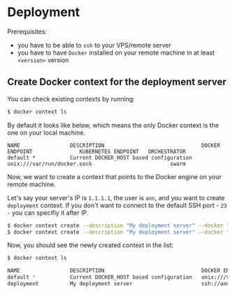 # Deployment

Prerequisites:

- you have to be able to `ssh` to your VPS/remote server
- you have to have `Docker` installed on your remote machine in at least `<version>` version

## Create Docker context for the deployment server

You can check existing contexts by running:

```bash
$ docker context ls
```

By default it looks like below, which means the only Docker context is the one on your local machine.

```
NAME                DESCRIPTION                               DOCKER ENDPOINT               KUBERNETES ENDPOINT   ORCHESTRATOR
default *           Current DOCKER_HOST based configuration   unix:///var/run/docker.sock                         swarm
```

Now, we want to create a context that points to the Docker engine on your remote machine.

Let's say your server's IP is `1.1.1.1`, the user is `ann`, and you want to create `deployment` context.
If you don't want to connect to the default SSH port - `23` - you can specifiy it after IP.

```bash
$ docker context create --description "My deployment server" --docker "host=ssh://ann@1.1.1.1" deployment # without port
$ docker context create --description "My deployment server" --docker "host=ssh://ann@1.1.1.1:225" deployment # with non-default port
```

Now, you should see the newly created context in the list:

```bash
$ docker context ls

NAME                DESCRIPTION                               DOCKER ENDPOINT                 KUBERNETES ENDPOINT   ORCHESTRATOR
default *           Current DOCKER_HOST based configuration   unix:///var/run/docker.sock                           swarm
deployment          My deployment server                      ssh://ann@1.1.1.1:225
```
